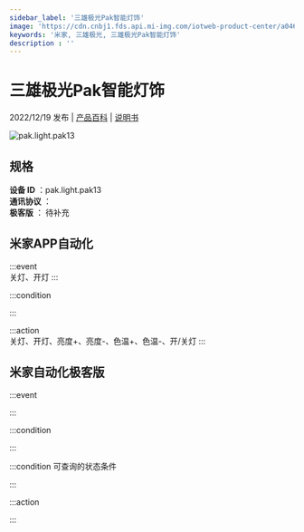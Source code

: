 ```yaml
---
sidebar_label: '三雄极光Pak智能灯饰'
image: 'https://cdn.cnbj1.fds.api.mi-img.com/iotweb-product-center/a046588419503d6599c45dc32b4e115f_1669103349020.png?GalaxyAccessKeyId=AKVGLQWBOVIRQ3XLEW&Expires=9223372036854775807&Signature=H2smya9qA710kyLcLYd3toFjVj0='
keywords: '米家, 三雄极光, 三雄极光Pak智能灯饰'
description : ''
---
```

# 三雄极光Pak智能灯饰

2022/12/19 发布 | [产品百科](https://home.mi.com/webapp/content/baike/product/index.html?model=pak.light.pak13/) | [说明书](https://home.mi.com/views/introduction.html?model=pak.light.pak13&region=cn)

![pak.light.pak13](https://cdn.cnbj1.fds.api.mi-img.com/iotweb-product-center/a046588419503d6599c45dc32b4e115f_1669103349020.png?GalaxyAccessKeyId=AKVGLQWBOVIRQ3XLEW&Expires=9223372036854775807&Signature=H2smya9qA710kyLcLYd3toFjVj0=)

## 规格  
> 
**设备 ID** ：pak.light.pak13  
**通讯协议** ：  
**极客版**  ： 待补充 


## 米家APP自动化  

:::event  
关灯、开灯
:::

:::condition  

:::

:::action   
关灯、开灯、亮度+、亮度-、色温+、色温-、开/关灯
:::

## 米家自动化极客版  

:::event  

:::

:::condition  

:::

:::condition 可查询的状态条件  

:::

:::action  

:::

        
